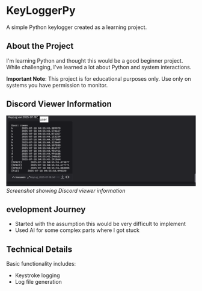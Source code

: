 # KeyLoggerPy

A simple Python keylogger created as a learning project.

## About the Project

I'm learning Python and thought this would be a good beginner project. While challenging, I've learned a lot about Python and system interactions.

**Important Note**: This project is for educational purposes only. Use only on systems you have permission to monitor.

## Discord Viewer Information

![Discord Viewer Info](img/ViewDC.png)  
*Screenshot showing Discord viewer information*

## evelopment Journey

- Started with the assumption this would be very difficult to implement
- Used AI for some complex parts where I got stuck

## Technical Details

Basic functionality includes:
- Keystroke logging
- Log file generation

